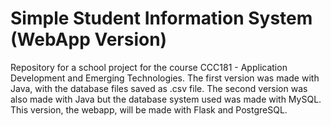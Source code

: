 # Simple Student Information System (WebApp Version)

Repository for a school project for the course CCC181 - Application 
Development and Emerging Technologies. The first version was made with 
Java, with the database files saved as .csv file. The second version was 
also made with Java but the database system used was made with MySQL.
This version, the webapp, will be made with Flask and PostgreSQL.

